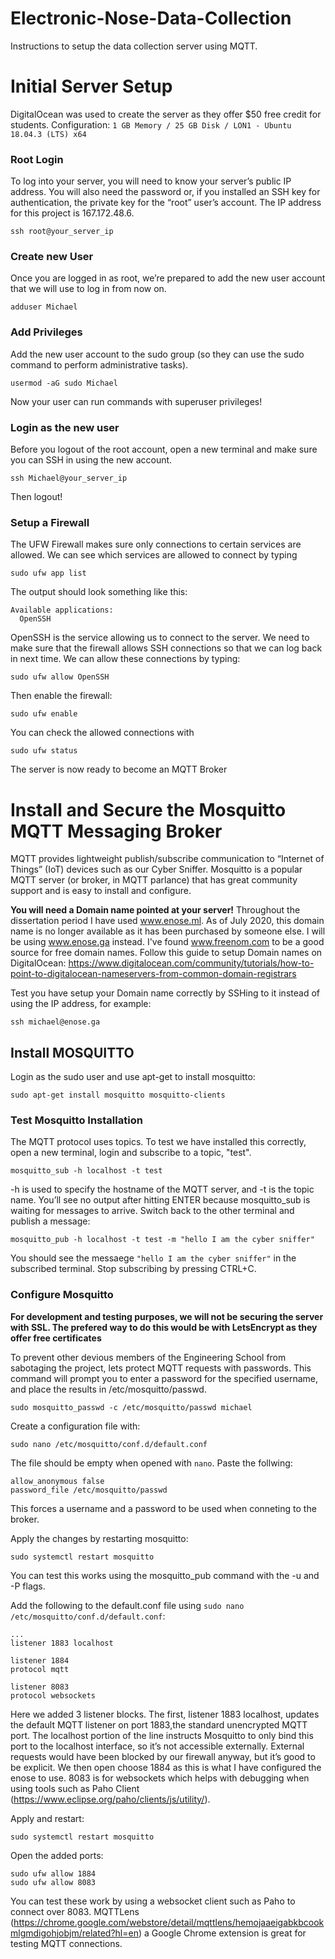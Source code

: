 # Electronic-Nose-Data-Collection
Instructions to setup the data collection server using MQTT.


# Initial Server Setup
DigitalOcean was used to create the server as they offer $50 free credit for students.
Configuration:  `1 GB Memory / 25 GB Disk / LON1 - Ubuntu 18.04.3 (LTS) x64`

### Root Login
To log into your server, you will need to know your server’s public IP address. You will also need the password or, if you installed an SSH key for authentication, the private key for the “root” user’s account. The IP address for this project is 167.172.48.6.
```
ssh root@your_server_ip
```


### Create new User
Once you are logged in as root, we’re prepared to add the new user account that we will use to log in from now on.
```
adduser Michael
```

### Add Privileges 
Add the new user account to the sudo group (so they can use the sudo command to perform administrative tasks).
```
usermod -aG sudo Michael
```
Now your user can run commands with superuser privileges! 

### Login as the new user
Before you logout of the root account, open a new terminal and make sure you can SSH in using the new account.
```
ssh Michael@your_server_ip
```
Then logout!

### Setup a Firewall
The UFW Firewall makes sure only connections to certain services are allowed.
We can see which services are allowed to connect by typing
```
sudo ufw app list
```
The output should look something like this:
```
Available applications:
  OpenSSH
```
OpenSSH is the service allowing us to connect to the server.
We need to make sure that the firewall allows SSH connections so that we can log back in next time. We can allow these connections by typing:
```
sudo ufw allow OpenSSH
```
Then enable the firewall:
```
sudo ufw enable
```
You can check the allowed connections with 
```
sudo ufw status
```
The server is now ready to become an MQTT Broker

# Install and Secure the Mosquitto MQTT Messaging Broker

MQTT provides lightweight publish/subscribe communication to “Internet of Things” (IoT) devices such as our Cyber Sniffer.
Mosquitto is a popular MQTT server (or broker, in MQTT parlance) that has great community support and is easy to install and configure.

**You will need a Domain name pointed at your server!** Throughout the dissertation period I have used www.enose.ml. As of July 2020, this domain name is no longer available as it has been purchased by someone else. 
I will be using www.enose.ga instead. I've found www.freenom.com to be a good source for free domain names.
Follow this guide to setup Domain names on DigitalOcean: https://www.digitalocean.com/community/tutorials/how-to-point-to-digitalocean-nameservers-from-common-domain-registrars

Test you have setup your Domain name correctly by SSHing to it instead of using the IP address, for example:
```
ssh michael@enose.ga
```

## Install MOSQUITTO
Login as the sudo user and use apt-get to install mosquitto:
```
sudo apt-get install mosquitto mosquitto-clients
```

### Test Mosquitto Installation
The MQTT protocol uses topics. To test we have installed this correctly, open a new terminal, login and subscribe to a topic, "test".
```
mosquitto_sub -h localhost -t test
```
-h is used to specify the hostname of the MQTT server, and -t is the topic name. You’ll see no output after hitting ENTER because mosquitto_sub is waiting for messages to arrive. Switch back to the other terminal and publish a message:
```
mosquitto_pub -h localhost -t test -m "hello I am the cyber sniffer"
```

You should see the messaege `"hello I am the cyber sniffer"` in the subscribed terminal. Stop subscribing by pressing CTRL+C.

### Configure Mosquitto
**For development and testing purposes, we will not be securing the server with SSL. The prefered way to do this would be with LetsEncrypt as they offer free certificates**

To prevent other devious members of the Engineering School from sabotaging the project, lets protect MQTT requests with passwords.
This command will prompt you to enter a password for the specified username, and place the results in /etc/mosquitto/passwd.
```
sudo mosquitto_passwd -c /etc/mosquitto/passwd michael
```

Create a configuration file with:
```
sudo nano /etc/mosquitto/conf.d/default.conf
```
The file should be empty when opened with `nano`.
Paste the follwing:
```
allow_anonymous false
password_file /etc/mosquitto/passwd
```
This forces a username and a password to be used when conneting to the broker.

Apply the changes by restarting mosquitto:
```
sudo systemctl restart mosquitto
```
You can test this works using the mosquitto_pub command with the -u and -P flags.

Add the following to the default.conf file using `sudo nano /etc/mosquitto/conf.d/default.conf`:
```
...
listener 1883 localhost

listener 1884
protocol mqtt

listener 8083
protocol websockets
```

Here we added 3 listener blocks. 
The first, listener 1883 localhost, updates the default MQTT listener on port 1883,the standard unencrypted MQTT port. The localhost portion of the line instructs Mosquitto to only bind this port to the localhost interface, so it’s not accessible externally. External requests would have been blocked by our firewall anyway, but it’s good to be explicit.
We then open choose 1884 as this is what I have configured the enose to use.
8083 is for websockets which helps with debugging when using tools such as Paho Client (https://www.eclipse.org/paho/clients/js/utility/).

Apply and restart:
```
sudo systemctl restart mosquitto
```

Open the added ports:
```
sudo ufw allow 1884
sudo ufw allow 8083
```

You can test these work by using a websocket client such as Paho to connect over 8083.
MQTTLens (https://chrome.google.com/webstore/detail/mqttlens/hemojaaeigabkbcookmlgmdigohjobjm/related?hl=en) a Google Chrome extension is great for testing MQTT connections. 














